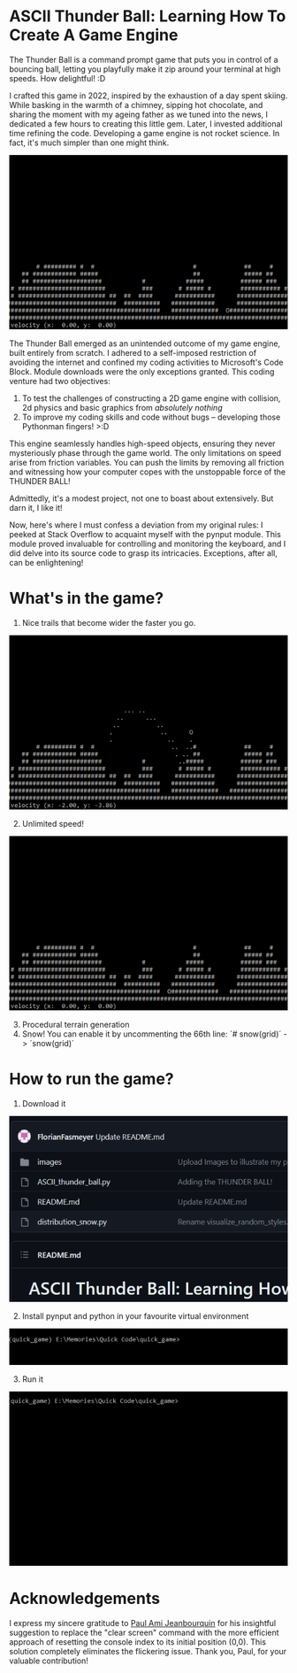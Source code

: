# ASCII Thunder Ball: Learning How To Create A Game Engine

The Thunder Ball is a command prompt game that puts you in control of a bouncing ball, letting you playfully make it zip around your terminal at high speeds. How delightful! :D

I crafted this game in 2022, inspired by the exhaustion of a day spent skiing. While basking in the warmth of a chimney, sipping hot chocolate, and sharing the moment with my ageing father as we tuned into the news, I dedicated a few hours to creating this little gem. Later, I invested additional time refining the code. Developing a game engine is not rocket science. In fact, it's much simpler than one might think.

![nice_bounces.gif](https://github.com/FlorianFasmeyer/ASCII-Thunder-Ball/blob/main/images/nice_bounces.gif)

The Thunder Ball emerged as an unintended outcome of my game engine, built entirely from scratch. I adhered to a self-imposed restriction of avoiding the internet and confined my coding activities to Microsoft's Code Block. Module downloads were the only exceptions granted. This coding venture had two objectives:

1. To test the challenges of constructing a 2D game engine with collision, 2d physics and basic graphics from *absolutely nothing*
2. To improve my coding skills and code without bugs – developing those Pythonman fingers! >:D

This engine seamlessly handles high-speed objects, ensuring they never mysteriously phase through the game world. The only limitations on speed arise from friction variables. You can push the limits by removing all friction and witnessing how your computer copes with the unstoppable force of the THUNDER BALL!

Admittedly, it's a modest project, not one to boast about extensively. But darn it, I like it!

Now, here's where I must confess a deviation from my original rules: I peeked at Stack Overflow to acquaint myself with the pynput module. This module proved invaluable for controlling and monitoring the keyboard, and I did delve into its source code to grasp its intricacies. Exceptions, after all, can be enlightening!

# What's in the game?
1. Nice trails that become wider the faster you go.

![nice_trails.gif](https://github.com/FlorianFasmeyer/ASCII-Thunder-Ball/blob/main/images/nice_trails.gif)

2. Unlimited speed!

![accumulate_speed.gif](https://github.com/FlorianFasmeyer/ASCII-Thunder-Ball/blob/main/images/accumulate_speed.gif)

3. Procedural terrain generation
4. Snow! You can enable it by uncommenting the 66th line: ´# snow(grid)´ -> ´snow(grid)´

# How to run the game?
1. Download it

![download_it.gif](https://github.com/FlorianFasmeyer/ASCII-Thunder-Ball/blob/main/images/download_it.gif)

2. Install pynput and python in your favourite virtual environment

![executing the command - pip install pynput](https://raw.githubusercontent.com/FlorianFasmeyer/ASCII-Thunder-Ball/main/images/pip_pynput.gif)

3. Run it
   
![Download the fine and write "python ASCII_thunder_ball.py"](https://github.com/FlorianFasmeyer/ASCII-Thunder-Ball/blob/main/images/easy_to_run.gif)

# Acknowledgements

I express my sincere gratitude to [Paul Ami Jeanbourquin](https://www.linkedin.com/in/paul-jeanbourquin-44a65bba/?originalSubdomain=ch) for his insightful suggestion to replace the "clear screen" command with the more efficient approach of resetting the console index to its initial position (0,0). This solution completely eliminates the flickering issue. Thank you, Paul, for your valuable contribution!
